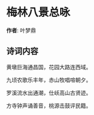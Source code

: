 # 梅林八景总咏

**作者**: 叶梦鼎

## 诗词内容

黄墩巨海通昌国，花园大路连西域。

九顷农歌乐丰年，赤山牧唱喧朝夕。

罗溪流水出通潮，仕岆高山古贤迹。

方寺钟声诵善音，桃源击鼓评民籍。


